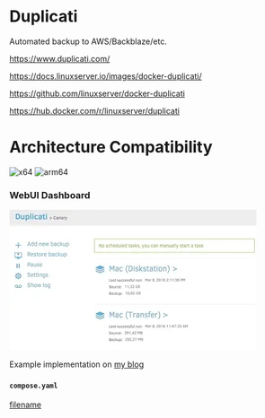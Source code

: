 # Duplicati

Automated backup to AWS/Backblaze/etc.

<https://www.duplicati.com/>

<https://docs.linuxserver.io/images/docker-duplicati/>

<https://github.com/linuxserver/docker-duplicati>

<https://hub.docker.com/r/linuxserver/duplicati>

# Architecture Compatibility

![x64](https://img.shields.io/docker/v/linuxserver/duplicati/latest?arch=amd64&label=x64) ![arm64](https://img.shields.io/docker/v/linuxserver/duplicati/latest?arch=arm64&label=arm64)

### WebUI Dashboard

![Web UI](../../resources/screenshots/duplicati.webp)

Example implementation on [my blog](https://ivylikethevine.com/projects/homelab-backups/#rule-3-offsite-backups)

#### `compose.yaml`

[filename](compose.yaml ':include :type=code')